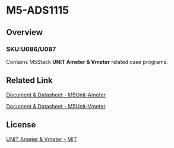 # M5-ADS1115

## Overview

### SKU:U086/U087

Contains M5Stack **UNIT Ameter & Vmeter** related case programs.

## Related Link

[Document & Datasheet - M5Unit-Ameter](https://docs.m5stack.com/en/unit/ameter)

[Document & Datasheet - M5Unit-Vmeter](https://docs.m5stack.com/en/unit/vmeter)


## License

[UNIT Ameter & Vmeter - MIT](LICENSE)

